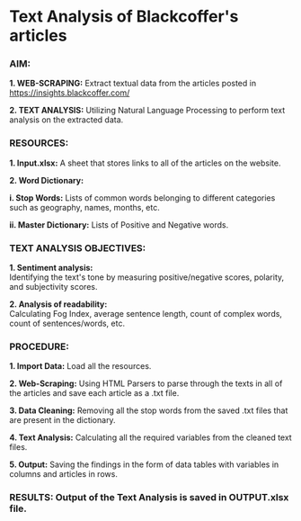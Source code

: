 # Text Analysis of Blackcoffer's articles

### AIM: 
  **1. WEB-SCRAPING:** Extract textual data from the articles posted in https://insights.blackcoffer.com/
  
  **2. TEXT ANALYSIS:** Utilizing Natural Language Processing to perform text analysis on the extracted data.
     
### RESOURCES:
  **1. Input.xlsx:** A sheet that stores links to all of the articles on the website.
  
  **2. Word Dictionary:** 

  **i. Stop Words:** Lists of common words belonging to different categories such as geography, names, months, etc.

  **ii. Master Dictionary:** Lists of Positive and Negative words.

### TEXT ANALYSIS OBJECTIVES:
  **1. Sentiment analysis:**  
  Identifying the text's tone by measuring positive/negative scores, polarity, and subjectivity scores.
  
  **2. Analysis of readability:**  
  Calculating Fog Index, average sentence length, count of complex words, count of sentences/words, etc. 

### PROCEDURE:
**1. Import Data:** Load all the resources.

**2. Web-Scraping:** Using HTML Parsers to parse through the texts in all of the articles and save each article as a .txt file.

**3. Data Cleaning:** Removing all the stop words from the saved .txt files that are present in the dictionary.

**4. Text Analysis:** Calculating all the required variables from the cleaned text files.

**5. Output:** Saving the findings in the form of data tables with variables in columns and articles in rows. 

### RESULTS: Output of the Text Analysis is saved in OUTPUT.xlsx file.
